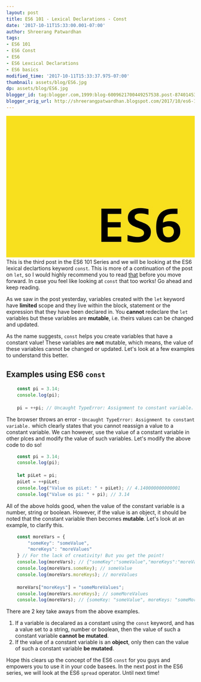 ```yaml
---
layout: post
title: ES6 101 - Lexical Declarations - Const
date: '2017-10-11T15:33:00.001-07:00'
author: Shreerang Patwardhan
tags:
- ES6 101
- ES6 Const
- ES6
- ES6 Lexcical Declarations
- ES6 basics
modified_time: '2017-10-11T15:33:37.975-07:00'
thumbnail: assets/blog/ES6.jpg
dp: assets/blog/ES6.jpg
blogger_id: tag:blogger.com,1999:blog-6009621700449257538.post-8740145346232482856
blogger_orig_url: http://shreerangpatwardhan.blogspot.com/2017/10/es6-101-lexical-declarations-const.html
---
```


![ES6 Banner image](/assets/blog/ES6.jpg)
This is the third post in the ES6 101 Series and we will be looking at the ES6 lexical declartions keyword ```const```. This is more of a continuation of the post on ```let```, so I would highly recommend you to read [that](https://shreerangpatwardhan.blogspot.com/2017/10/es6-101-lexical-declarations-let.html) before you move forward. In case you feel like looking at ```const``` that too works! Go ahead and keep reading.

As we saw in the post yesterday, variables created with the ```let``` keyword have **limited** scope and they live within the block, statement or the expression that they have been declared in. You **cannot** redeclare the ```let``` variables but these variables are **mutable**, i.e. theirs values can be changed and updated.

As the name suggests, ```const``` helps you create variables that have a constant value! These variables are **not** mutable, which means, the value of these variables cannot be changed or updated. Let's look at a few examples to understand this better.

## Examples using ES6 ```const```
```javascript
    const pi = 3.14;
    console.log(pi);

    pi = ++pi; // Uncaught TypeError: Assignment to constant variable.
```
The browser throws an error - ```Uncaught TypeError: Assignment to constant variable.``` which clearly states that you cannot reassign a value to a constant variable. We can however, use the value of a constant variable in other plces and modify the value of such variables. Let's modify the above code to do so!

```javascript
    const pi = 3.14;
    console.log(pi);

    let piLet = pi;
    piLet = ++piLet;
    console.log("Value os piLet: " + piLet); // 4.140000000000001
    console.log("Value os pi: " + pi); // 3.14
```

All of the above holds good, when the value of the constant variable is a number, string or boolean. However, if the value is an object, it should be noted that the constant variable then becomes **mutable**. Let's look at an example, to clarify this.

```javascript
    const moreVars = {
        "someKey": "someValue",
        "moreKeys": "moreValues"
    } // For the lack of creativity! But you get the point!
    console.log(moreVars); // {"someKey":"someValue","moreKeys":"moreValues"}
    console.log(moreVars.someKey); // someValue
    console.log(moreVars.moreKeys); // moreValues

    moreVars["moreKeys"] = "someMoreValues";
    console.log(moreVars.moreKeys); // someMoreValues
    console.log(moreVars); // {someKey: "someValue", moreKeys: "someMoreValues"}
```

There are 2 key take aways from the above examples.
1. If a variable is decalared as a constant using the ```const``` keyword, and has a value set to a string, number or boolean, then the value of such a constant variable **cannot be mutated**.
2. If the value of a constant variable is an **object**, only then can the value of such a constant variable **be mutated**.

Hope this clears up the concept of the ES6 ```const``` for you guys and empowers you to use it in your code basees. In the next post in the ES6 series, we will look at the ES6 ```spread``` operator. Until next time!
